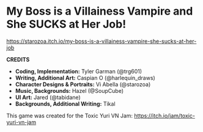 # My Boss is a Villainess Vampire and She SUCKS at Her Job!

https://starozoa.itch.io/my-boss-is-a-villainess-vampire-she-sucks-at-her-job

**CREDITS**

- **Coding, Implementation:** Tyler Garman (@trg601)
- **Writing, Additional Art:** Caspian O (@harlequin_draws)
- **Character Designs & Portraits:** Vi Abella (@starozoa)
- **Music, Backgrounds:** Hazel (@SoupCube)
- **UI Art:** Jared (@tabidane)
- **Backgrounds, Additional Writing:** Tikal

This game was created for the Toxic Yuri VN Jam: https://itch.io/jam/toxic-yuri-vn-jam
